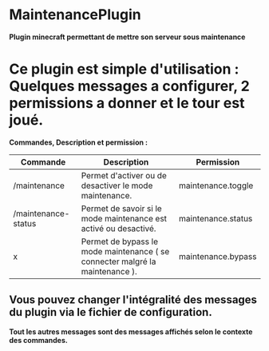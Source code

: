 # MaintenancePlugin
**Plugin minecraft permettant de mettre son serveur sous maintenance**

# Ce plugin est simple d'utilisation : Quelques messages a configurer, 2 permissions a donner et le tour est joué.

**Commandes, Description et permission :**

| Commande | Description | Permission |
|----------|----------|----------|
| /maintenance  | Permet d'activer ou de desactiver le mode maintenance.  | maintenance.toggle | 
| /maintenance-status | Permet de savoir si le mode maintenance est activé ou desactivé. | maintenance.status | 
| x | Permet de bypass le mode maintenance ( se connecter malgré la maintenance ). | maintenance.bypass |


## Vous pouvez changer l'intégralité des messages du plugin via le fichier de configuration.

**Tout les autres messages sont des messages affichés selon le contexte des commandes.**
